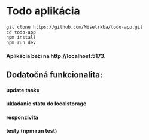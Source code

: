 # Todo aplikácia
    git clone https://github.com/Miselrkba/todo-app.git
    cd todo-app
    npm install
    npm run dev

#### Aplikácia beží na http://localhost:5173.


## Dodatočná funkcionalita:
#### update tasku
#### ukladanie statu do localstorage
#### responzivita
#### testy (npm run test)
    